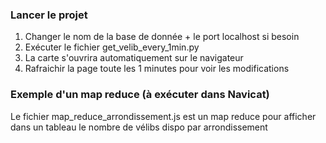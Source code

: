 ### Lancer le projet
1. Changer le nom de la base de donnée + le port localhost si besoin
2. Exécuter le fichier get_velib_every_1min.py
3. La carte s'ouvrira automatiquement sur le navigateur
4. Rafraichir la page toute les 1 minutes pour voir les modifications

### Exemple d'un map reduce (à exécuter dans Navicat)
Le fichier map_reduce_arrondissement.js est un map reduce pour afficher dans un tableau le nombre de vélibs dispo par arrondissement
